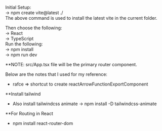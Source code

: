 Initial Setup: <br>
-> npm create vite@latest ./ <br>
The above command is used to install the latest vite in the current folder.<br>

Then choose the following:<br>
-> React<br>
-> TypeScript<br>
Run the following:<br>
-> npm install<br>
-> npm run dev<br>

**NOTE: src/App.tsx file will be the primary router component.

Below are the notes that I used for my reference:
- rafce => shortcut to create reactArrowFunctionExportComponent

**Install tailwind
- Also install tailwindcss animate -> npm install -D tailwindcss-animate

**For Routing in React
- npm install react-router-dom
